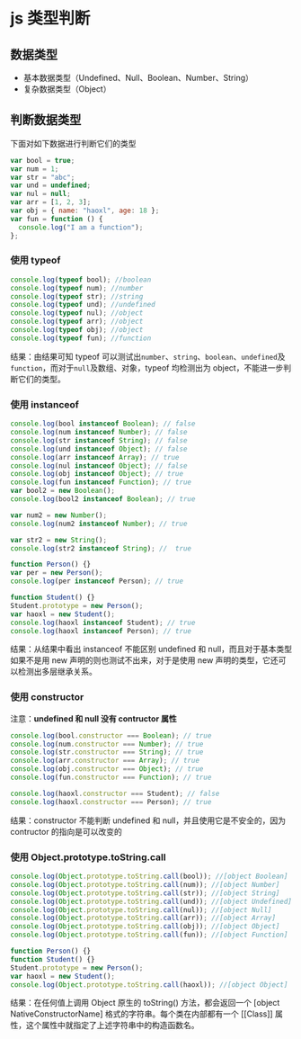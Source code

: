 # js 类型判断

## 数据类型

- 基本数据类型（Undefined、Null、Boolean、Number、String）
- 复杂数据类型（Object）

## 判断数据类型

下面对如下数据进行判断它们的类型

```javascript
var bool = true;
var num = 1;
var str = "abc";
var und = undefined;
var nul = null;
var arr = [1, 2, 3];
var obj = { name: "haoxl", age: 18 };
var fun = function () {
  console.log("I am a function");
};
```

### 使用 typeof

```javascript
console.log(typeof bool); //boolean
console.log(typeof num); //number
console.log(typeof str); //string
console.log(typeof und); //undefined
console.log(typeof nul); //object
console.log(typeof arr); //object
console.log(typeof obj); //object
console.log(typeof fun); //function
```

结果：由结果可知 typeof 可以测试出`number`、`string`、`boolean`、`undefined`及`function`，而对于`null`及数组、对象，typeof 均检测出为 object，不能进一步判断它们的类型。

### 使用 instanceof

```javascript
console.log(bool instanceof Boolean); // false
console.log(num instanceof Number); // false
console.log(str instanceof String); // false
console.log(und instanceof Object); // false
console.log(arr instanceof Array); // true
console.log(nul instanceof Object); // false
console.log(obj instanceof Object); // true
console.log(fun instanceof Function); // true
var bool2 = new Boolean();
console.log(bool2 instanceof Boolean); // true

var num2 = new Number();
console.log(num2 instanceof Number); // true

var str2 = new String();
console.log(str2 instanceof String); //  true

function Person() {}
var per = new Person();
console.log(per instanceof Person); // true

function Student() {}
Student.prototype = new Person();
var haoxl = new Student();
console.log(haoxl instanceof Student); // true
console.log(haoxl instanceof Person); // true
```

结果：从结果中看出 instanceof 不能区别 undefined 和 null，而且对于基本类型如果不是用 new 声明的则也测试不出来，对于是使用 new 声明的类型，它还可以检测出多层继承关系。

### 使用 constructor

注意：**undefined 和 null 没有 contructor 属性**

```javascript
console.log(bool.constructor === Boolean); // true
console.log(num.constructor === Number); // true
console.log(str.constructor === String); // true
console.log(arr.constructor === Array); // true
console.log(obj.constructor === Object); // true
console.log(fun.constructor === Function); // true

console.log(haoxl.constructor === Student); // false
console.log(haoxl.constructor === Person); // true
```

结果：constructor 不能判断 undefined 和 null，并且使用它是不安全的，因为 contructor 的指向是可以改变的

### 使用 Object.prototype.toString.call

```javascript
console.log(Object.prototype.toString.call(bool)); //[object Boolean]
console.log(Object.prototype.toString.call(num)); //[object Number]
console.log(Object.prototype.toString.call(str)); //[object String]
console.log(Object.prototype.toString.call(und)); //[object Undefined]
console.log(Object.prototype.toString.call(nul)); //[object Null]
console.log(Object.prototype.toString.call(arr)); //[object Array]
console.log(Object.prototype.toString.call(obj)); //[object Object]
console.log(Object.prototype.toString.call(fun)); //[object Function]

function Person() {}
function Student() {}
Student.prototype = new Person();
var haoxl = new Student();
console.log(Object.prototype.toString.call(haoxl)); //[object Object]
```

结果：在任何值上调用 Object 原生的 toString() 方法，都会返回一个 [object NativeConstructorName] 格式的字符串。每个类在内部都有一个 [[Class]] 属性，这个属性中就指定了上述字符串中的构造函数名。
